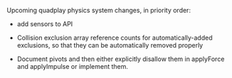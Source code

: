 Upcoming quadplay physics system changes, in priority order:

- add sensors to API

- Collision exclusion array reference counts for automatically-added exclusions,
  so that they can be automatically removed properly

- Document pivots and then either explicitly disallow them in applyForce and applyImpulse
  or implement them.


